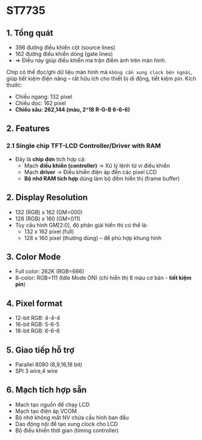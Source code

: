 # ST7735 
## 1. Tổng quát
- 396 đường điều khiển cột (source lines)
- 162 đường điều khiển dòng (gate lines)
- => Điều này giúp điều khiển ma trận điểm ảnh trên màn hình.

Chip có thể đọc/ghi dữ liệu màn hình mà `không cần xung clock bên ngoài`, giúp tiết kiệm điện năng – rất hữu ích cho thiết bị di động, tiết kiệm pin.
Kích thước:
- Chiều ngang: 132 pixel
- Chiều dọc: 162 pixel
- **Chiều sâu: 262,144 (màu, 2^18 R-G-B 6-6-6)**

## 2. Features
### 2.1 Single chip TFT-LCD Controller/Driver with RAM
- Đây là **chip đơn** tích hợp cả:
    - Mạch **điều khiển (controller)** -> Xử lý lệnh từ vi điều khiển
    - Mạch **driver** -> Điều khiển điện áp đến các pixel LCD
    - **Bộ nhớ RAM tích hợp** dùng làm bộ đếm hiển thị (frame buffer)
## 2. Display Resolution 
- 132 (RGB) x 162 (GM=000)
- 128 (RGB) x 160 (GM=011)
- Tùy cấu hình GM[2:0], độ phân giải hiển thị có thể là:
    - 132 x 162 pixel (full)
    - 128 x 160 pixel (thường dùng) – để phù hợp khung hình
## 3. Color Mode
- Full color: 262K (RGB=666)
- 8-color: RGB=111 (Idle Mode ON) (chỉ hiển thị 8 màu cơ bản - **tiết kiệm pin**)
## 4. Pixel format
- 12-bit RGB: 4-4-4
- 16-bit RGB: 5-6-5
- 18-bit RGB: 6-6-6
## 5. Giao tiếp hỗ trợ
- Parallel 8080 (8,9,16,18 bit)
- SPI 3 wire,4 wire
## 6. Mạch tích hợp sẵn
- Mach tạo nguồn để chạy LCD 
- Mạch tạo điện áp VCOM
- Bộ nhớ không mất NV chứa cấu hình ban đầu
- Dao động nội để tạo xung clock cho LCD
- Bộ điều khiển thời gian (timing controller)